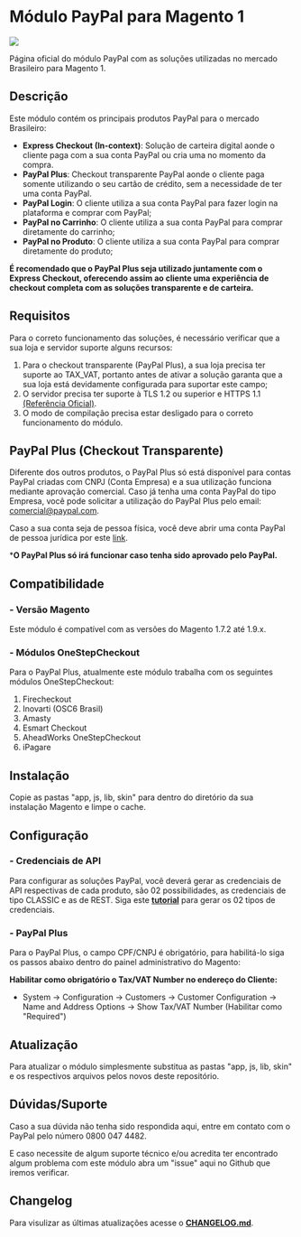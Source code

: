 # Módulo PayPal para Magento 1
![](https://raw.githubusercontent.com/wiki/paypal/PayPal-PHP-SDK/images/homepage.jpg)

Página oficial do módulo PayPal com as soluções utilizadas no mercado Brasileiro para Magento 1.

## Descrição

Este módulo contém os principais produtos PayPal para o mercado Brasileiro:
- **Express Checkout (In-context)**: Solução de carteira digital aonde o cliente paga com a sua conta PayPal ou cria uma no momento da compra.
- **PayPal Plus**: Checkout transparente PayPal aonde o cliente paga somente utilizando o seu cartão de crédito, sem a necessidade de ter uma conta PayPal.
- **PayPal Login**: O cliente utiliza a sua conta PayPal para fazer login na plataforma e comprar com PayPal;
- **PayPal no Carrinho**: O cliente utiliza a sua conta PayPal para comprar diretamente do carrinho;
- **PayPal no Produto**: O cliente utiliza a sua conta PayPal para comprar diretamente do produto;

**É recomendado que o PayPal Plus seja utilizado juntamente com o Express Checkout, oferecendo assim ao cliente uma experiência de checkout completa com as soluções transparente e de carteira.**

## Requisitos

Para o correto funcionamento das soluções, é necessário verificar que a sua loja e servidor suporte alguns recursos:
1. Para o checkout transparente (PayPal Plus), a sua loja precisa ter suporte ao TAX_VAT, portanto antes de ativar a solução garanta que a sua loja está devidamente configurada para suportar este campo;
2. O servidor precisa ter suporte à TLS 1.2 ou superior e HTTPS 1.1 [(Referência Oficial)](https://www.paypal.com/sg/webapps/mpp/tls-http-upgrade).
3. O modo de compilação precisa estar desligado para o correto funcionamento do módulo.

## PayPal Plus (Checkout Transparente)

Diferente dos outros produtos, o PayPal Plus só está disponível para contas PayPal criadas com CNPJ (Conta Empresa) e a sua utilização funciona mediante aprovação comercial. Caso já tenha uma conta PayPal do tipo Empresa, você pode solicitar a utilização do PayPal Plus pelo email: comercial@paypal.com.

Caso a sua conta seja de pessoa física, você deve abrir uma conta PayPal de pessoa jurídica por este [link](https://www.paypal.com/bizsignup/).

***O PayPal Plus só irá funcionar caso tenha sido aprovado pelo PayPal.**

## Compatibilidade
### - Versão Magento

Este módulo é compatível com as versões do Magento 1.7.2 até 1.9.x. 

### - Módulos OneStepCheckout

Para o PayPal Plus, atualmente este módulo trabalha com os seguintes módulos OneStepCheckout:
1. Firecheckout
3. Inovarti (OSC6 Brasil)
4. Amasty
5. Esmart Checkout
6. AheadWorks OneStepCheckout
7. iPagare

## Instalação

Copie as pastas "app, js, lib, skin" para dentro do diretório da sua instalação Magento e limpe o cache.

## Configuração
### - Credenciais de API
Para configurar as soluções PayPal, você deverá gerar as credenciais de API respectivas de cada produto, são 02 possibilidades, as credenciais de tipo CLASSIC e as de REST. Siga este [**tutorial**](tutorial/Credenciais_API.pdf) para gerar os 02 tipos de credenciais.

### - PayPal Plus
Para o PayPal Plus, o campo CPF/CNPJ é obrigatório, para habilitá-lo siga os passos abaixo dentro do painel administrativo do Magento:

**Habilitar como obrigatório o Tax/VAT Number no endereço do Cliente:**
- System -> Configuration -> Customers -> Customer Configuration -> Name and Address Options -> Show Tax/VAT Number	 (Habilitar como "Required")

## Atualização

Para atualizar o módulo simplesmente substitua as pastas "app, js, lib, skin" e os respectivos arquivos pelos novos deste repositório.

## Dúvidas/Suporte

Caso a sua dúvida não tenha sido respondida aqui, entre em contato com o PayPal pelo número 0800 047 4482.

E caso necessite de algum suporte técnico e/ou acredita ter encontrado algum problema com este módulo abra um "issue" aqui no Github que iremos verificar.

## Changelog

Para visulizar as últimas atualizações acesse o [**CHANGELOG.md**](CHANGELOG.md).
